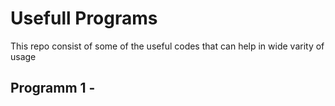 # Usefull Programs
This repo consist of some of the useful codes that can help in wide varity of usage 
## Programm 1 -
